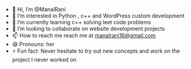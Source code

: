 - 👋 Hi, I’m @ManalRani
- 👀 I’m interested in Python , c++ and WordPress custom development 
- 🌱 I’m currently learning c++  solving leet code problems
- 💞️ I’m looking to collaborate on website development projects
- 📫 How to reach me reach me at manalrani16@gmail.com
- 😄 Pronouns: her
- ⚡ Fun fact: Never hesitate to try out new concepts and work on the project I never worked on

<!---
ManalRani/ManalRani is a ✨ special ✨ repository because its `README.md` (this file) appears on your GitHub profile.
You can click the Preview link to take a look at your changes.
--->
